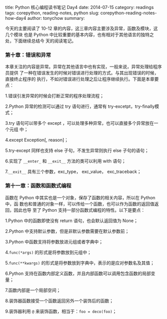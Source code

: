 title: Python 核心编程读书笔记 Day4
date: 2014-07-15
category: readings
tags: corepython, reading-notes, python
slug: corepython-reading-notes-how-day4
author: tonychow
summary:

今天的主要阅读了 10-12 章的内容，这三章内容主要涉及异常，函数及模块，这几个模块
也是 Python 中比较重要的基本内容，也有相对于其他语言的独特之处，下面继续总结今
天的阅读笔记。

### 第十章：错误和异常

本章关注的内容是异常。异常在其他语言中也有实现，一般来说，异常处理给程序员提供
了一种在错误发生的时候对错误进行处理的方式。与其出现错误的时候，直接终止程序的
执行，不如对错误进行处理之后让程序继续执行。下面是本章要点：

1.错误引发异常的时候会打断正常的程序处理流程；

2.Python 异常的检测可以通过 try 语句进行，通常有 try-excetpt，try-finally模式；

3.try 语句可以带多个 except ，可以处理多种异常，也可以直接多个异常放在一个元组
中；

4.except Exception[, reason]；

5.try-except 同样也支持 else 子句，不发生异常则执行 else 子句的语句；

6.实现了 `__enter_` 和 `__exit__` 方法的类可以利用 with 语句；

7.`__exit__` 具有三个参数，exc_type， exc_value， exc_traceback；

### 第十一章：函数和函数式编程

函数在 Python 中其实也是一个对象，保存了函数的相关内容，所以在 Python 中，函
数也和普通的对象一样，可以传给一个函数，也可以作为函数的返回值返回，因此也导
至了 Python 支持一部分函数式编程的特性。以下是要点：

1.Python 中的函数即使没有 return 语句，也会默认返回值为 None；

2.Python 中支持默认参数，但是非默认参数需要在默认参数前；

3.Python 中函数支持将参数放进元组或者字典中；

4.`func(*args)` 的形式是将参数放到元组中；

5.`func(**kwargs)` 的形式是将参数放到字典中，表示的是应对参数名及其值；

6.Python 支持在函数内部定义函数，并且内部函数可以调用包含函数的局部变量；

7.函数内部是一个局部空间；

8.装饰器函数接受一个函数返回另外一个装饰后的函数；

9.装饰器利用 `@` 来装饰函数，相当于：`foo = deco(foo)`；
